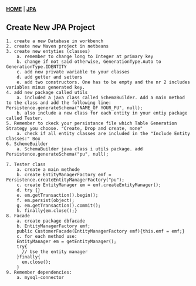 [**HOME**](/index.md) | [**JPA**](/jpa/jpa.md)


## Create New JPA Project

	1. create a new Database in workbench
	2. create new Maven project in netbeans
	3. create new entyties (classes)
		a. remember to change long to Integer at primary key
		b. change if not said otherwise, GenerationType.Auto to GenerationType.IDENTITY
		c. add new private variable to your classes
		d. add getter and setters
		e. add two constructors. One has to be empty and the nr 2 includes variables minus generated key.
	4. add new package called utils 
		a. included a java class called SchemaBuilder. Add a main method to the class and add the following line: Persistence.generateSchema("NAME_OF YOUR_PU", null);
		b. also include a new class for each entity in your entiy package called Tester.
	5. Remember to ckeck your persistance file which Table Generation Strategy you choose. "Create, Drop and create, none"
		a. check if all entity classes are included in the "Include Entity Classes:" Box
	6. SchemeBuilder
		a. SchemaBuilder java class i utils package. add   Persistence.generateSchema("pu", null);
		
	7. Tester class
		a. create a main methode
		b. create EntityManagerFactory emf = Persistence.createEntityManagerFactory("pu");
		c. create EntityManager em = emf.createEntityManager();
		d. try {}
		e. em.getTransaction().begin(); 
		f. em.persist(object);
		g. em.getTransaction().commit();
		h. finally{em.close();}
	8. Facade
		a. create package dbfacade
		b. EntityManagerFactory emf;
		public CustomerFacade(EntityManagerFactory emf){this.emf = emf;}
		c. for each method use:
		EntityManager em = getEntityManager();
		try{
		  // Use the entity manager  
		}finally{
		  em.close();
		}
	9. Remember dependencies:
		a. mysql-connector

  
 

